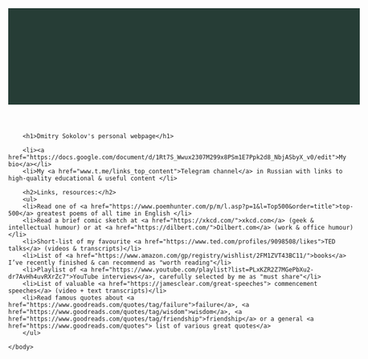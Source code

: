 
<html lang="en-US">
    <head>
        <meta charset="utf-8">
        <title>Project: Blog</title>
        <style>
            body {
              margin: 0 auto;
              max-width: 50em;
              /* background-color: rgb(214, 199, 101); 
              color: #555;
              font-family: "Georgia";
              line-height: 1.5;
              padding: 4em 1em;
            }
            h2 {
              margin-top: 1em;
              padding-top: 1em;
            }
            h1,
            h2,
            strong {
              color: #333;
            }
            a {
              color: #e81c4f;   /* Change this color!  */
            }
            header {
              background-color: #263d36;
              background-image: url("https://images.unsplash.com/photo-1551404287-b7c87654a3a8?ixid=MnwxMjA3fDB8MHxwaG90by1wYWdlfHx8fGVufDB8fHx8&ixlib=rb-1.2.1&auto=format&fit=crop&w=1170&q=80");
              background-position: center top;
              background-repeat: no-repeat;
              background-size: cover;
              line-height: 1.2;
              padding: 10vw 2em;
              text-align: center;
            }
        </style>
    </head>
    <body>
      <header></header>  <!--  ??  -->

        <h1>Dmitry Sokolov's personal webpage</h1>
	    
		<li><a href="https://docs.google.com/document/d/1Rt7S_Wwux2307M299x8PSm1E7Ppk2d8_NbjASbyX_v0/edit">My bio</a></li>
		<li>My <a href="www.t.me/links_top_content">Telegram channel</a> in Russian with links to high-quality educational & useful content </li>

        <h2>Links, resources:</h2> 
	    <ul>
		<li>Read one of <a href="https://www.poemhunter.com/p/m/l.asp?p=1&l=Top500&order=title">top-500</a> greatest poems of all time in English </li>
		<li>Read a brief comic sketch at <a href="https://xkcd.com/">xkcd.com</a> (geek & intellectual humour) or at <a href="https://dilbert.com/">Dilbert.com</a> (work & office humour)</li>
		<li>Short-list of my favourite <a href="https://www.ted.com/profiles/9098508/likes">TED talks</a> (videos & transcripts)</li>
		<li>List of <a href="https://www.amazon.com/gp/registry/wishlist/2FM1ZVT43BC11/">books</a> I’ve recently finished & can recommend as "worth reading"</li>
		<li>Playlist of <a href="https://www.youtube.com/playlist?list=PLxKZR2Z7MGePbXu2-dr7AvHh4uvRXrZc7">YouTube interviews</a>, carefully selected by me as "must share"</li>
		<li>List of valuable <a href="https://jamesclear.com/great-speeches"> commencement speeches</a> (video + text transcripts)</li>
		<li>Read famous quotes about <a href="https://www.goodreads.com/quotes/tag/failure">failure</a>, <a href="https://www.goodreads.com/quotes/tag/wisdom">wisdom</a>, <a href="https://www.goodreads.com/quotes/tag/friendship">friendship</a> or a general <a href="https://www.goodreads.com/quotes"> list of various great quotes</a>
	    </ul>

    </body>

</html>
